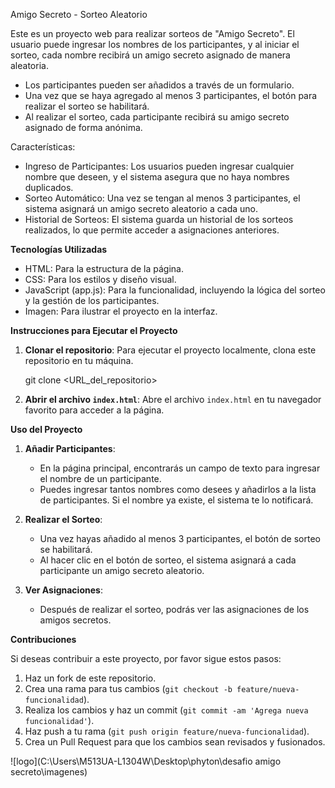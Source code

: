 
Amigo Secreto - Sorteo Aleatorio


Este es un proyecto web para realizar sorteos de "Amigo Secreto". El usuario puede ingresar los nombres de los participantes, y al iniciar el sorteo, cada nombre recibirá un amigo secreto asignado de manera aleatoria.

- Los participantes pueden ser añadidos a través de un formulario.
- Una vez que se haya agregado al menos 3 participantes, el botón para realizar el sorteo se habilitará.
- Al realizar el sorteo, cada participante recibirá su amigo secreto asignado de forma anónima.

Características:

- Ingreso de Participantes: Los usuarios pueden ingresar cualquier nombre que deseen, y el sistema asegura que no haya nombres duplicados.
- Sorteo Automático: Una vez se tengan al menos 3 participantes, el sistema asignará un amigo secreto aleatorio a cada uno.
- Historial de Sorteos: El sistema guarda un historial de los sorteos realizados, lo que permite acceder a asignaciones anteriores.

**Tecnologías Utilizadas**

- HTML: Para la estructura de la página.
- CSS: Para los estilos y diseño visual.
- JavaScript (app.js): Para la funcionalidad, incluyendo la lógica del sorteo y la gestión de los participantes.
- Imagen: Para ilustrar el proyecto en la interfaz.

**Instrucciones para Ejecutar el Proyecto**

1. **Clonar el repositorio**:
   Para ejecutar el proyecto localmente, clona este repositorio en tu máquina.
   
   git clone <URL_del_repositorio>

2. **Abrir el archivo `index.html`**:
   Abre el archivo `index.html` en tu navegador favorito para acceder a la página.

 **Uso del Proyecto**

1. **Añadir Participantes**:
   - En la página principal, encontrarás un campo de texto para ingresar el nombre de un participante.
   - Puedes ingresar tantos nombres como desees y añadirlos a la lista de participantes. Si el nombre ya existe, el sistema te lo notificará.

2. **Realizar el Sorteo**:
   - Una vez hayas añadido al menos 3 participantes, el botón de sorteo se habilitará.
   - Al hacer clic en el botón de sorteo, el sistema asignará a cada participante un amigo secreto aleatorio.

3. **Ver Asignaciones**:
   - Después de realizar el sorteo, podrás ver las asignaciones de los amigos secretos.

**Contribuciones**

Si deseas contribuir a este proyecto, por favor sigue estos pasos:

1. Haz un fork de este repositorio.
2. Crea una rama para tus cambios (`git checkout -b feature/nueva-funcionalidad`).
3. Realiza los cambios y haz un commit (`git commit -am 'Agrega nueva funcionalidad'`).
4. Haz push a tu rama (`git push origin feature/nueva-funcionalidad`).
5. Crea un Pull Request para que los cambios sean revisados y fusionados.

![logo](C:\Users\M513UA-L1304W\Desktop\phyton\desafio amigo secreto\imagenes)
